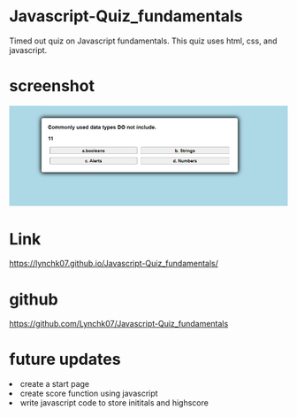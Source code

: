 # Javascript-Quiz_fundamentals
Timed out quiz on Javascript fundamentals. This quiz uses html, css, and javascript. 

# screenshot
<img src = ./assets/quizsnip.png>

# Link
https://lynchk07.github.io/Javascript-Quiz_fundamentals/

# github
https://github.com/Lynchk07/Javascript-Quiz_fundamentals

# future updates

<li> create a start page </li>

<li> create score function using javascript </li>

<li>write javascript code to store inititals and highscore</li>
